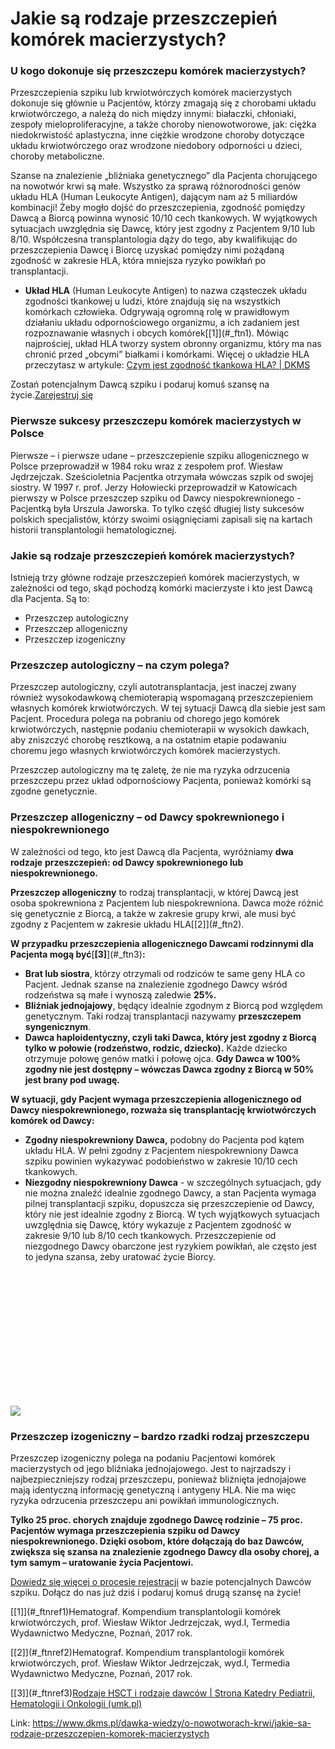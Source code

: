 # Jakie są rodzaje przeszczepień komórek macierzystych?

### U kogo dokonuje się przeszczepu komórek macierzystych?


Przeszczepienia szpiku lub krwiotwórczych komórek macierzystych dokonuje się głównie u Pacjentów, którzy zmagają się z chorobami układu krwiotwórczego, a należą do nich między innymi: białaczki, chłoniaki, zespoły mieloproliferacyjne, a także choroby nienowotworowe, jak: ciężka niedokrwistość aplastyczna, inne ciężkie wrodzone choroby dotyczące układu krwiotwórczego oraz wrodzone niedobory odporności u dzieci, choroby metaboliczne.


Szanse na znalezienie „bliźniaka genetycznego” dla Pacjenta chorującego na nowotwór krwi są małe. Wszystko za sprawą różnorodności genów układu HLA (Human Leukocyte Antigen), dającym nam aż 5 miliardów kombinacji! Żeby mogło dojść do przeszczepienia, zgodność pomiędzy Dawcą a Biorcą powinna wynosić 10/10 cech tkankowych. W wyjątkowych sytuacjach uwzględnia się Dawcę, który jest zgodny z Pacjentem 9/10 lub 8/10\. Współczesna transplantologia dąży do tego, aby kwalifikując do przeszczepienia Dawcę i Biorcę uzyskać pomiędzy nimi pożądaną zgodność w zakresie HLA, która mniejsza ryzyko powikłań po transplantacji.


* **Układ HLA** (Human Leukocyte Antigen) to nazwa cząsteczek układu zgodności tkankowej u ludzi, które znajdują się na wszystkich komórkach człowieka. Odgrywają ogromną rolę w prawidłowym działaniu układu odpornościowego organizmu, a ich zadaniem jest rozpoznawanie własnych i obcych komórek[\[1]](#_ftn1). Mówiąc najprościej, układ HLA tworzy system obronny organizmu, który ma nas chronić przed „obcymi” białkami i komórkami. Więcej o układzie HLA przeczytasz w artykule: [Czym jest zgodność tkankowa HLA? \| DKMS](https://www.dkms.pl/o-pobraniu/jest-zgodnosc/czym-jest-zgodnosc-tkankowa-hla)


Zostań potencjalnym Dawcą szpiku i podaruj komuś szansę na życie.[Zarejestruj się](/zarejestruj-sie-teraz "Zarejestruj sie teraz")
### Pierwsze sukcesy przeszczepu komórek macierzystych w Polsce


Pierwsze – i pierwsze udane – przeszczepienie szpiku allogenicznego w Polsce przeprowadził w 1984 roku wraz z zespołem prof. Wiesław Jędrzejczak. Sześcioletnia Pacjentka otrzymała wówczas szpik od swojej siostry. W 1997 r. prof. Jerzy Hołowiecki przeprowadził w Katowicach pierwszy w Polsce przeszczep szpiku od Dawcy niespokrewnionego \- Pacjentką była Urszula Jaworska. To tylko część długiej listy sukcesów polskich specjalistów, którzy swoimi osiągnięciami zapisali się na kartach historii transplantologii hematologicznej.


### Jakie są rodzaje przeszczepień komórek macierzystych?


Istnieją trzy główne rodzaje przeszczepień komórek macierzystych, w zależności od tego, skąd pochodzą komórki macierzyste i kto jest Dawcą dla Pacjenta. Są to:


* Przeszczep autologiczny
* Przeszczep allogeniczny
* Przeszczep izogeniczny


### Przeszczep autologiczny – na czym polega?


Przeszczep autologiczny, czyli autotransplantacja, jest inaczej zwany również wysokodawkową chemioterapią wspomaganą przeszczepieniem własnych komórek krwiotwórczych. W tej sytuacji Dawcą dla siebie jest sam Pacjent. Procedura polega na pobraniu od chorego jego komórek krwiotwórczych, następnie podaniu chemioterapii w wysokich dawkach, aby zniszczyć chorobę resztkową, a na ostatnim etapie podawaniu choremu jego własnych krwiotwórczych komórek macierzystych.


Przeszczep autologiczny ma tę zaletę, że nie ma ryzyka odrzucenia przeszczepu przez układ odpornościowy Pacjenta, ponieważ komórki są zgodne genetycznie.


### Przeszczep allogeniczny – od Dawcy spokrewnionego i niespokrewnionego


W zależności od tego, kto jest Dawcą dla Pacjenta, wyróżniamy **dwa rodzaje** **przeszczepień: od Dawcy spokrewnionego lub niespokrewnionego.**


**Przeszczep allogeniczny** to rodzaj transplantacji, w której Dawcą jest osoba spokrewniona z Pacjentem lub niespokrewniona. Dawca może różnić się genetycznie z Biorcą, a także w zakresie grupy krwi, ale musi być zgodny z Pacjentem w zakresie układu HLA[\[2]](#_ftn2).


**W przypadku przeszczepienia allogenicznego Dawcami rodzinnymi dla Pacjenta mogą być**[**\[3]**](#_ftn3)**:**


* **Brat lub siostra**, którzy otrzymali od rodziców te same geny HLA co Pacjent. Jednak szanse na znalezienie zgodnego Dawcy wśród rodzeństwa są małe i wynoszą zaledwie **25%.**
* **Bliźniak jednojajowy**, będący idealnie zgodnym z Biorcą pod względem genetycznym. Taki rodzaj transplantacji nazywamy **przeszczepem syngenicznym**.
* **Dawca haploidentyczny, czyli taki Dawca, który jest zgodny z Biorcą tylko w połowie (rodzeństwo, rodzic, dziecko).** Każde dziecko otrzymuje połowę genów matki i połowę ojca. **Gdy Dawca w 100% zgodny nie jest dostępny – wówczas Dawca zgodny z Biorcą w 50% jest brany pod uwagę.**


**W sytuacji, gdy Pacjent wymaga przeszczepienia allogenicznego od Dawcy niespokrewnionego, rozważa się transplantację krwiotwórczych komórek od Dawcy:**


* **Zgodny niespokrewniony Dawca,** podobny do Pacjenta pod kątem układu HLA. W pełni zgodny z Pacjentem niespokrewniony Dawca szpiku powinien wykazywać podobieństwo w zakresie 10/10 cech tkankowych.
* **Niezgodny niespokrewniony Dawca** \- w szczególnych sytuacjach, gdy nie można znaleźć idealnie zgodnego Dawcy, a stan Pacjenta wymaga pilnej transplantacji szpiku, dopuszcza się przeszczepienie od Dawcy, który nie jest idealnie zgodny z Biorcą. W tych wyjątkowych sytuacjach uwzględnia się Dawcę, który wykazuje z Pacjentem zgodność w zakresie 9/10 lub 8/10 cech tkankowych. Przeszczepienie od niezgodnego Dawcy obarczone jest ryzykiem powikłań, ale często jest to jedyna szansa, żeby uratować życie Biorcy.


![](data:image/svg+xml;charset=utf-8,%3Csvg%20height='823.0000000000001'%20width='1920'%20xmlns='http://www.w3.org/2000/svg'%20version='1.1'%3E%3C/svg%3E)![]()![](https://assets-eu-01.kc-usercontent.com:443/bed48093-082e-0109-4b5f-7bdadab5eedd/ddada034-251c-42f1-918d-e4ae8da7ea90/DamianPobranieDzien1_5510.jpg?w=1300&h=557&auto=format&lossless=true&fit=cover)
### Przeszczep izogeniczny – bardzo rzadki rodzaj przeszczepu


Przeszczep izogeniczny polega na podaniu Pacjentowi komórek macierzystych od jego bliźniaka jednojajowego. Jest to najrzadszy i najbezpieczniejszy rodzaj przeszczepu, ponieważ bliźnięta jednojajowe mają identyczną informację genetyczną i antygeny HLA. Nie ma więc ryzyka odrzucenia przeszczepu ani powikłań immunologicznych.


**Tylko 25 proc. chorych znajduje zgodnego Dawcę rodzinie – 75 proc. Pacjentów wymaga przeszczepienia szpiku od Dawcy niespokrewnionego. Dzięki osobom, które dołączają do baz Dawców, zwiększa się szansa na znalezienie zgodnego Dawcy dla osoby chorej, a tym samym – uratowanie życia Pacjentowi.**


[Dowiedz się więcej o procesie rejestracji](https://www.dkms.pl/dawka-wiedzy/o-rejestracji) w bazie potencjalnych Dawców szpiku. Dołącz do nas już dziś i podaruj komuś drugą szansę na życie!


[\[1]](#_ftnref1)Hematograf. Kompendium transplantologii komórek krwiotwórczych, prof. Wiesław Wiktor Jedrzejczak, wyd.I, Termedia Wydawnictwo Medyczne, Poznań, 2017 rok.


[\[2]](#_ftnref2)Hematograf. Kompendium transplantologii komórek krwiotwórczych, prof. Wiesław Wiktor Jedrzejczak, wyd.I, Termedia Wydawnictwo Medyczne, Poznań, 2017 rok.


[\[3]](#_ftnref3)[Rodzaje HSCT i rodzaje dawców \| Strona Katedry Pediatrii, Hematologii i Onkologii (umk.pl)](http://www.kpho.cm.umk.pl/pl/node/161)



Link: https://www.dkms.pl/dawka-wiedzy/o-nowotworach-krwi/jakie-sa-rodzaje-przeszczepien-komorek-macierzystych

